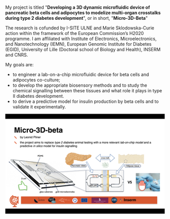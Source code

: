 My project is titled "**Developing a 3D dynamic microfluidic device of pancreatic beta cells and adipocytes to modelize multi-organ crosstalks during type 2 diabetes development**", or in short, "**Micro-3D-Beta**"

The research is cofunded by I-SITE ULNE and Marie Sklodowska-Curie action within the framework of the European Commission’s H2020 programme. I am affiliated with Institute of Electronics, Microelectronics, and Nanotechnology (IEMN), European Genomic Institute for Diabetes (EGID), University of Lille (Doctoral school of Biology and Health), INSERM and CNRS.

My goals are:
- to engineer a lab-on-a-chip microfluidic device for beta cells and adipocytes co-culture;
- to develop the appropriate biosensory methods and to study the chemical signalling between these tissues and what role it plays in type II diabetes development.
- to derive a predictive model for insulin production by beta cells and to validate it experimentally.

![Summary slide](https://raw.githubusercontent.com/leonpliner/PhD/main/Leonid%20Pliner%20ABO%20slide%20image.png)
